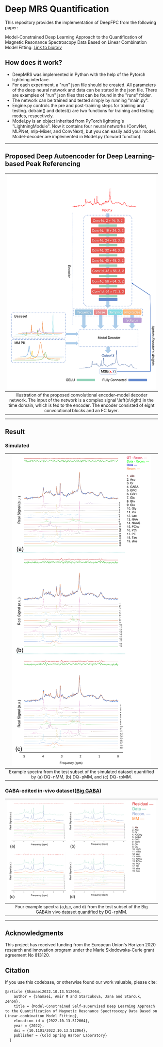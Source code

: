 # Deep MRS Quantification
This repository provides the implementation of DeepFPC from the following paper:

Model-Constrained Deep Learning Approach to the Quantification of Magnetic Resonance Spectroscopy Data Based on Linear Combination Model Fitting: [Link to biorxiv](https://www.biorxiv.org/content/10.1101/2022.06.28.497332v1)

## How does it work?
- DeepMRS was implemented in Python with the help of the Pytorch lightning interface. 
- For each experiment, a "run" json file should be created. All parameters of the deep neural network and data can be stated in the json file.
There are examples of "run" json files that can be found in the "runs" folder.
- The network can be trained and tested simply by running "main.py". 
- Engine.py controls the pre and post-training steps for training and testing. dotrain() and dotest() are two functions for training and testing modes, respectively.
- Model.py is an object inherited from PyTorch lightning's "LightningModule". Now it contains four neural networks (ConvNet, MLPNet, mlp-Mixer, and ConvNext), but you can easily add your model.  Model-decoder are implemented in Model.py (forward function). 
------
## Proposed Deep Autoencoder for Deep Learning-based Peak Referencing
|![img_1.png](images/img_1.png)|
|:--:|
|Illustration of the proposed convolutional encoder–model decoder network. The input of the network is a complex signal \left(x\right) in the time domain, which is fed to the encoder. The encoder consisted of eight convolutional blocks and an FC layer. |
------
## Result
### Simulated
|![img.png](images/img_2.png)|
|:--:|
|Example spectra from the test subset of the simulated dataset quantified by (a) DQ-nMM, (b) DQ-pMM, and (c) DQ-rpMM. |
### GABA-edited in-vivo dataset([Big GABA](https://www.nitrc.org/projects/biggaba/))
|![img.png](images/img_3.png)|
|:--:|
| Four example spectra (a,b,c, and d) from the test subset of the Big GABAin vivo  dataset quantified by DQ-rpMM. |
-----
## Acknowledgments
This project has received funding from the European Union's Horizon 2020 research and innovation program under the Marie Sklodowska-Curie grant agreement No 813120.

## Citation
If you use this codebase, or otherwise found our work valuable, please cite:
```
@article {Shamaei2022.10.13.512064,
	author = {Shamaei, Amir M and Starcukova, Jana and Starcuk, Zenon},
	title = {Model-Constrained Self-supervised Deep Learning Approach to the Quantification of Magnetic Resonance Spectroscopy Data Based on Linear-combination Model Fitting},
	elocation-id = {2022.10.13.512064},
	year = {2022},
	doi = {10.1101/2022.10.13.512064},
	publisher = {Cold Spring Harbor Laboratory}
  }

```

